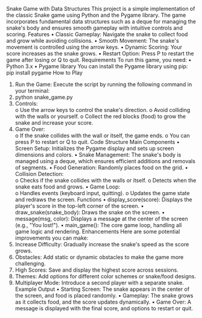 Snake Game with Data Structures 
This project is a simple implementation of the classic Snake game using Python and the Pygame 
library. The game incorporates fundamental data structures such as a deque for managing the snake's 
body and ensures smooth gameplay with intuitive controls and scoring. 
Features 
• Classic Gameplay: Navigate the snake to collect food and grow while avoiding collisions. 
• Smooth Movement: The snake's movement is controlled using the arrow keys. 
• Dynamic Scoring: Your score increases as the snake grows. 
• Restart Option: Press P to restart the game after losing or Q to quit. 
Requirements 
To run this game, you need: 
• Python 3.x 
• Pygame library 
You can install the Pygame library using pip: 
pip install pygame 
How to Play 
1. Run the Game: Execute the script by running the following command in your terminal:  
2. python snake_game.py 
3. Controls:  
o Use the arrow keys to control the snake's direction. 
o Avoid colliding with the walls or yourself. 
o Collect the red blocks (food) to grow the snake and increase your score. 
4. Game Over:  
o If the snake collides with the wall or itself, the game ends. 
o You can press P to restart or Q to quit. 
Code Structure 
Main Components 
• Screen Setup: Initializes the Pygame display and sets up screen dimensions and colors. 
• Snake Management: The snake's body is managed using a deque, which ensures efficient 
additions and removals of segments. 
• Food Generation: Randomly places food on the grid. 
• Collision Detection:  
o Checks if the snake collides with the walls or itself. 
o Detects when the snake eats food and grows. 
• Game Loop:  
o Handles events (keyboard input, quitting). 
o Updates the game state and redraws the screen. 
Functions 
• display_score(score): Displays the player's score in the top-left corner of the screen. 
• draw_snake(snake_body): Draws the snake on the screen. 
• message(msg, color): Displays a message at the center of the screen (e.g., "You lost!"). 
• main_game(): The core game loop, handling all game logic and rendering. 
Enhancements 
Here are some potential improvements you can make: 
1. Increase Difficulty: Gradually increase the snake's speed as the score grows. 
2. Obstacles: Add static or dynamic obstacles to make the game more challenging. 
3. High Scores: Save and display the highest score across sessions. 
4. Themes: Add options for different color schemes or snake/food designs. 
5. Multiplayer Mode: Introduce a second player with a separate snake. 
Example Output 
• Starting Screen: The snake appears in the center of the screen, and food is placed randomly. 
• Gameplay: The snake grows as it collects food, and the score updates dynamically. 
• Game Over: A message is displayed with the final score, and options to restart or quit. 

